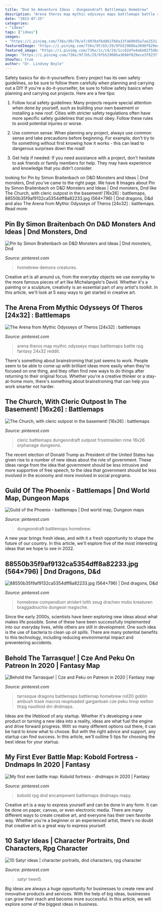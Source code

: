 ```yaml
---
title: "Dnd 5e Adventure Ideas : Dungeondraft Battlemaps Homebrew"
description: "Arena theros map mythic odysseys maps battlemaps battle rpg fantasy 24x32 reddit"
date: "2023-07-25"
categories:
- "ideas"
tags: ["ideas"]
images:
- "https://i.pinimg.com/736x/d9/70/af/d970af6dd61fb0a13fa60695a7ae2531.jpg"
featuredImage: "https://i.pinimg.com/736x/9f/b5/29/9fb52908ba3698f029ece3f823ff698a.jpg"
featured_image: "https://i.pinimg.com/736x/1c/c8/24/1cc824fe4a6e02f5dbdb96ebd8f7961f.jpg"
image: "https://i.pinimg.com/736x/9f/b5/29/9fb52908ba3698f029ece3f823ff698a.jpg"
ShowToc: true
author: "Dr. Lindsey Boyle"
---
```



Safety basics for do-it-yourselfers: Every project has its own safety guidelines, so be sure to follow them carefully when planning and carrying out a DIY
If you're a do-it-yourselfer, be sure to follow safety basics when planning and carrying out projects. Here are a few tips:
1. Follow local safety guidelines: Many projects require special attention when done by yourself, such as building your own basement or installing a new roof. Cities with stricter safety regulations often have more specific safety guidelines that you must obey. Follow these rules to avoid potential injuries or worse.

2. Use common sense: When planning any project, always use common sense and take precautions before beginning. For example, don't try to fix something without first knowing how it works - this can lead to dangerous surprises down the road!

3. Get help if needed: If you need assistance with a project, don't hesitate to ask friends or family members for help. They may have experience and knowledge that you didn't consider.

	

		
looking for Pin by Simon Braitenbach on D&amp;D Monsters and Ideas | Dnd monsters, Dnd you've came to the right page. We have 8 Images about Pin by Simon Braitenbach on D&amp;D Monsters and Ideas | Dnd monsters, Dnd like The Church, with cleric outpost in the basement! [16x26] : battlemaps, 88550b35f9af9132ca5354dff8a82233.jpg (564×796) | Dnd dragons, D&amp;d and also The Arena from Mythic Odysseys of Theros [24x32] : battlemaps. Read more:
		
    
## Pin By Simon Braitenbach On D&amp;D Monsters And Ideas | Dnd Monsters, Dnd

<img loading=lazy src="https://i.pinimg.com/736x/a0/dc/45/a0dc4529934cee7d4245aed0073b94ed.jpg" onerror="this.onerror=null;this.src='https://tse2.mm.bing.net/th?id=OIP.0P8ZIr1Mg2u4Ga5WsXPQiAHaJ3&amp;pid=15.1';" alt="Pin by Simon Braitenbach on D&amp;D Monsters and Ideas | Dnd monsters, Dnd">

_Source: pinterest.com_

>homebrew demons creatures. 

	

Creative art is all around us, from the everyday objects we use everyday to the more famous pieces of art like Michelangelo's David. Whether it's a painting or a sculpture, creativity is an essential part of any artist's toolkit. In this article, we'll look at 5 easy ways to get started in creative art.

    
## The Arena From Mythic Odysseys Of Theros [24x32] : Battlemaps

<img loading=lazy src="https://i.pinimg.com/736x/d9/70/af/d970af6dd61fb0a13fa60695a7ae2531.jpg" onerror="this.onerror=null;this.src='https://tse1.mm.bing.net/th?id=OIP.w1VGIwrk6oTPrt--uSaiXAHaJ4&amp;pid=15.1';" alt="The Arena from Mythic Odysseys of Theros [24x32] : battlemaps">

_Source: pinterest.com_

>arena theros map mythic odysseys maps battlemaps battle rpg fantasy 24x32 reddit. 

	

There's something about brainstroming that just seems to work. People seem to be able to come up with brilliant ideas more easily when they're focused on one thing, and they often find new ways to do things after returning to their original focus. Whether you're a creative thinker or a stay-at-home mom, there's something about brainstroming that can help you work smarter not harder.

    
## The Church, With Cleric Outpost In The Basement! [16x26] : Battlemaps

<img loading=lazy src="https://i.pinimg.com/736x/5f/9b/77/5f9b773856f6288d49ef62a8ced846c6.jpg" onerror="this.onerror=null;this.src='https://tse4.mm.bing.net/th?id=OIP.gnuPq-jb0G6tB_ZqXeL3bQAAAA&amp;pid=15.1';" alt="The Church, with cleric outpost in the basement! [16x26] : battlemaps">

_Source: pinterest.com_

>cleric battlemaps dungeondraft outpost frostmaiden rime 16x26 orphanage dungeons. 

	

The recent election of Donald Trump as President of the United States has given rise to a number of new ideas about the role of government. These ideas range from the idea that government should be less intrusive and more supportive of free speech, to the idea that government should be less involved in the economy and more involved in social programs.

    
## Guild Of The Phoenix - Battlemaps | Dnd World Map, Dungeon Maps

<img loading=lazy src="https://i.pinimg.com/736x/1c/c8/24/1cc824fe4a6e02f5dbdb96ebd8f7961f.jpg" onerror="this.onerror=null;this.src='https://tse3.mm.bing.net/th?id=OIP.s5CmyvC68N4WOcdbGoHmmwHaHE&amp;pid=15.1';" alt="Guild of the Phoenix - battlemaps | Dnd world map, Dungeon maps">

_Source: pinterest.com_

>dungeondraft battlemaps homebrew. 

	

A new year brings fresh ideas, and with it a fresh opportunity to shape the future of our country.  In this article, we'll explore five of the most interesting ideas that we hope to see in 2022. 

    
## 88550b35f9af9132ca5354dff8a82233.jpg (564×796) | Dnd Dragons, D&amp;d

<img loading=lazy src="https://i.pinimg.com/736x/9f/b5/29/9fb52908ba3698f029ece3f823ff698a.jpg" onerror="this.onerror=null;this.src='https://tse1.mm.bing.net/th?id=OIP.4sI4fjPNM_zRtB28OWSxfgHaKc&amp;pid=15.1';" alt="88550b35f9af9132ca5354dff8a82233.jpg (564×796) | Dnd dragons, D&amp;d">

_Source: pinterest.com_

>homebrew compendium stridert lolth zeug drachen mobs kreaturen braggadouchio dungeon magische. 

	

Since the early 2000s, scientists have been exploring new ideas about what makes life possible. Some of these have been successfully implemented into our everyday lives, while others are still in development. One such idea is the use of bacteria to clean up oil spills. There are many potential benefits to this technology, including reducing environmental impact and preventering accidents.

    
## Behold The Tarrasque! | Cze And Peku On Patreon In 2020 | Fantasy Map

<img loading=lazy src="https://i.pinimg.com/736x/05/13/d6/0513d66aa53f4bc5dd1226c6785cb14e.jpg" onerror="this.onerror=null;this.src='https://tse4.mm.bing.net/th?id=OIP.9qKPSfKml1GiGL7f4pyS9AHaWy&amp;pid=15.1';" alt="Behold the Tarrasque! | Cze and Peku on Patreon in 2020 | Fantasy map">

_Source: pinterest.com_

>tarrasque dragons battlemaps battlemap homebrew roll20 goblin ambush trask macros reuploaded gargantuan cze peku lmop welton ttrpg nautiloid dm dndmaps. 

	

Ideas are the lifeblood of any startup. Whether it's developing a new product or turning a new idea into a reality, ideas are what fuel the engine and drive forward progress. With so many different options out there, it can be hard to know what to choose. But with the right advice and support, any startup can find success. In this article, we'll outline 5 tips for choosing the best ideas for your startup.

    
## My First Ever Battle Map: Kobold Fortress - Dndmaps In 2020 | Fantasy

<img loading=lazy src="https://i.pinimg.com/736x/cb/32/32/cb32329b9dfdf3de5dc52be2f21ffc1a.jpg" onerror="this.onerror=null;this.src='https://tse4.mm.bing.net/th?id=OIP.ewPw7l1zvFQszfa3SFajewHaEP&amp;pid=15.1';" alt="My first ever battle map: Kobold fortress - dndmaps in 2020 | Fantasy">

_Source: pinterest.com_

>kobold rpg dnd encampment battlemaps dndmaps mapy. 

	

Creative art is a way to express yourself and can be done in any form. It can be done on paper, canvas, or even electronic media. There are many different ways to create creative art, and everyone has their own favorite way. Whether you're a beginner or an experienced artist, there's no doubt that creative art is a great way to express yourself.

    
## 10 Satyr Ideas | Character Portraits, Dnd Characters, Rpg Character

<img loading=lazy src="https://i.pinimg.com/474x/1e/85/55/1e855576890a35621164ae9af120ccfd--fantasy-heroes-fantasy-characters.jpg" onerror="this.onerror=null;this.src='https://tse3.mm.bing.net/th?id=OIP.47W5Yxajrd-kdIGBIVBm4QAAAA&amp;pid=15.1';" alt="10 Satyr ideas | character portraits, dnd characters, rpg character">

_Source: pinterest.com_

>satyr twen5. 

	

Big ideas are always a huge opportunity for businesses to create new and innovative products and services. With the help of big ideas, businesses can grow their reach and become more successful. In this article, we will explore some of the biggest ideas in business.


